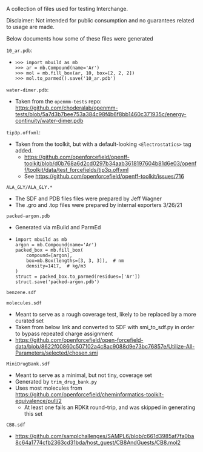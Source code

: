 A collection of files used for testing Interchange.

Disclaimer: Not intended for public consumption and no guarantees related to usage are made.

Below documents how some of these files were generated


`10_ar.pdb`:
  - ```python3
    >>> import mbuild as mb
    >>> ar = mb.Compound(name='Ar')
    >>> mol = mb.fill_box(ar, 10, box=[2, 2, 2])
    >>> mol.to_parmed().save('10_ar.pdb')
    ```

`water-dimer.pdb`:
  - Taken from the `openmm-tests` repo: https://github.com/choderalab/openmm-tests/blob/5a7d3b7bee753a384c98f4b6f8bb1460c371935c/energy-continuity/water-dimer.pdb

`tip3p.offxml`:
  - Taken from the toolkit, but with a default-looking `<Electrostatics>` tag added.
    - https://github.com/openforcefield/openff-toolkit/blob/d0b768a6d2cd0297b34aab3618197604b81d6e03/openff/toolkit/data/test_forcefields/tip3p.offxml
    - See https://github.com/openforcefield/openff-toolkit/issues/716

`ALA_GLY/ALA_GLY.*`
  - The SDF and PDB files files were prepared by Jeff Wagner
  - The .gro and .top files were prepared by internal exporters 3/26/21

`packed-argon.pdb`
  - Generated via mBuild and ParmEd
  - ```
    import mbuild as mb
    argon = mb.Compound(name='Ar')
    packed_box = mb.fill_box(
        compound=[argon],
        box=mb.Box(lengths=[3, 3, 3]),  # nm
        density=1417,  # kg/m3
    )
    struct = packed_box.to_parmed(residues=['Ar'])
    struct.save('packed-argon.pdb')
    ```

`benzene.sdf`

`molecules.sdf`
  - Meant to serve as a rough coverage test, likely to be replaced by a more curated set
  - Taken from below link and converted to SDF with smi_to_sdf.py in order to bypass repeated charge assignment
  - https://github.com/openforcefield/open-forcefield-data/blob/8622f00860c507102a4c8ac9088d9e73bc76857e/Utilize-All-Parameters/selected/chosen.smi

`MiniDrugBank.sdf`
  - Meant to serve as a minimal, but not tiny, coverage set
  - Generated by `trim_drug_bank.py`
  - Uses most molecules from https://github.com/openforcefield/cheminformatics-toolkit-equivalence/pull/2
    - At least one fails an RDKit round-trip, and was skipped in generating this set

`CB8.sdf`
  - https://github.com/samplchallenges/SAMPL6/blob/c661d3985af7fa0ba8c64a1774cfb2363cd31bda/host_guest/CB8AndGuests/CB8.mol2

